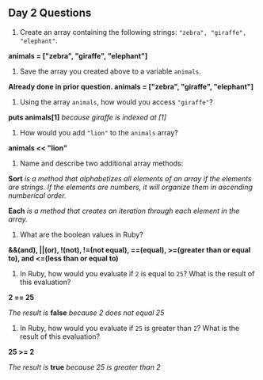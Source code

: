 ## Day 2 Questions

1. Create an array containing the following strings: `"zebra", "giraffe", "elephant"`.

**animals = ["zebra", "giraffe", "elephant"]**

1. Save the array you created above to a variable `animals`.

**Already done in prior question. animals = ["zebra", "giraffe", "elephant"]**

1. Using the array `animals`, how would you access `"giraffe"`?

**puts animals[1]** *because giraffe is indexed at [1]*

1. How would you add `"lion"` to the `animals` array?

**animals << "lion"**

1. Name and describe two additional array methods:

**Sort** *is a method that alphabetizes all elements of an array if the elements are strings. If the elements are numbers, it will organize them in ascending numberical order.*

**Each** *is a method that creates an iteration through each element in the array.*

1. What are the boolean values in Ruby?

**&&(and), ||(or), !(not), !=(not equal), ==(equal), >=(greater than or equal to), and <=(less than or equal to)**

1. In Ruby, how would you evaluate if `2` is equal to `25`? What is the result of this evaluation?

**2 == 25**

*The result is* **false** *because 2 does not equal 25*

1. In Ruby, how would you evaluate if `25` is greater than `2`? What is the result of this evaluation?

**25 >= 2**

*The result is* **true** *because 25 is greater than 2*
